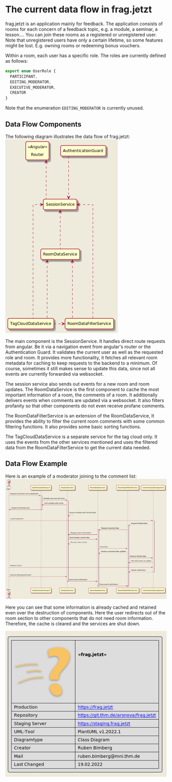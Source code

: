 # The current data flow in frag.jetzt
frag.jetzt is an application mainly for feedback.
The application consists of rooms for each concern of a feedback topic, e.g. a module, a seminar, a lesson....
You can join these rooms as a registered or unregistered user.
Note that unregistered users have only a certain lifetime, so some features might be lost.
E.g. owning rooms or redeeming bonus vouchers.

Within a room, each user has a specific role. The roles are currently defined as follows:
```ts
export enum UserRole {
  PARTICIPANT,
  EDITING_MODERATOR,
  EXECUTIVE_MODERATOR,
  CREATOR
}
```
Note that the enumeration `EDITING_MODERATOR` is currently unused.

## Data Flow Components

The following diagram illustrates the data flow of frag.jetzt:
![Current Data Flow - Classes](./readme-diagrams/dataFlowComponents.png)

The main component is the SessionService. It handles direct route requests from angular.
Be it via a navigation event from angular's router or the Authentication Guard.
It validates the current user as well as the requested role and room.
It provides more functionality, it fetches all relevant room metadata for caching to keep requests to the backend to a minimum.
Of course, sometimes it still makes sense to update this data, since not all events are currently forwarded via websocket.

The session service also sends out events for a new room and room updates.
The RoomDataService is the first component to cache the most important information of a room, the comments of a room.
It additionally delivers events when comments are updated via a websocket.
It also filters profanity so that other components do not even receive profane comments.

The RoomDataFilterService is an extension of the RoomDataService,
It provides the ability to filter the current room comments with some common filtering functions.
It also provides some basic sorting functions.

The TagCloudDataService is a separate service for the tag cloud only.
It uses the events from the other services mentioned and uses the filtered data from the RoomDataFilterService to get the current data needed.

## Data Flow Example

Here is an example of a moderator joining to the comment list:
![Current Data Flow - Example](./readme-diagrams/dataFlowExample.png)

Here you can see that some information is already cached and retained even over the destruction of components.
Here the user redirects out of the room section to other components that do not need room information.
Therefore, the cache is cleared and the services are shut down.

![Current Data Flow - Legend](./readme-diagrams/legend.png)


